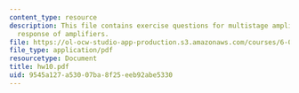 ```yaml
---
content_type: resource
description: This file contains exercise questions for multistage amplifiers, frequency
  response of amplifiers.
file: https://ol-ocw-studio-app-production.s3.amazonaws.com/courses/6-012-microelectronic-devices-and-circuits-fall-2005/9545a127a53007ba8f25eeb92abe5330_hw10.pdf
file_type: application/pdf
resourcetype: Document
title: hw10.pdf
uid: 9545a127-a530-07ba-8f25-eeb92abe5330
---
```

